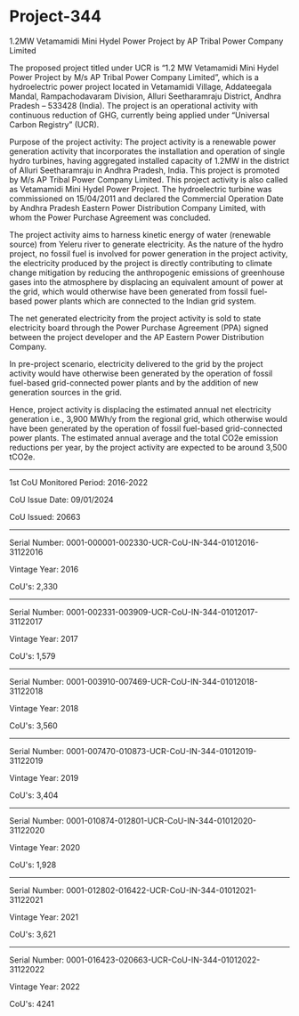 # Project-344
1.2MW Vetamamidi Mini Hydel Power Project by AP Tribal Power Company Limited

The proposed project titled under UCR is “1.2 MW Vetamamidi Mini Hydel Power Project by M/s AP
Tribal Power Company Limited”, which is a hydroelectric power project located in Vetamamidi Village,
Addateegala Mandal, Rampachodavaram Division, Alluri Seetharamraju District, Andhra Pradesh –
533428 (India). The project is an operational activity with continuous reduction of GHG, currently
being applied under “Universal Carbon Registry” (UCR).

Purpose of the project activity:
The project activity is a renewable power generation activity that incorporates the installation and
operation of single hydro turbines, having aggregated installed capacity of 1.2MW in the district of
Alluri Seetharamraju in Andhra Pradesh, India. This project is promoted by M/s AP Tribal Power
Company Limited. This project activity is also called as Vetamamidi Mini Hydel Power Project.
The hydroelectric turbine was commissioned on 15/04/2011 and declared the Commercial Operation
Date by Andhra Pradesh Eastern Power Distribution Company Limited, with whom the Power Purchase
Agreement was concluded.

The project activity aims to harness kinetic energy of water (renewable source) from Yeleru river to
generate electricity. As the nature of the hydro project, no fossil fuel is involved for power generation in
the project activity, the electricity produced by the project is directly contributing to climate change
mitigation by reducing the anthropogenic emissions of greenhouse gases into the atmosphere by
displacing an equivalent amount of power at the grid, which would otherwise have been generated from
fossil fuel-based power plants which are connected to the Indian grid system.

The net generated electricity from the project activity is sold to state electricity board through the Power
Purchase Agreement (PPA) signed between the project developer and the AP Eastern Power Distribution
Company.

In pre-project scenario, electricity delivered to the grid by the project activity would have otherwise
been generated by the operation of fossil fuel-based grid-connected power plants and by the addition of
new generation sources in the grid.

Hence, project activity is displacing the estimated annual net electricity generation i.e., 3,900 MWh/y
from the regional grid, which otherwise would have been generated by the operation of fossil fuel-based
grid-connected power plants. The estimated annual average and the total CO2e emission reductions per
year, by the project activity are expected to be around 3,500 tCO2e.
_________________
1st CoU Monitored Period: 2016-2022

CoU Issue Date: 09/01/2024

CoU Issued: 20663
_____________________
Serial Number: 0001-000001-002330-UCR-CoU-IN-344-01012016-31122016

Vintage Year: 2016

CoU's: 2,330
_____________________
Serial Number: 0001-002331-003909-UCR-CoU-IN-344-01012017-31122017

Vintage Year: 2017

CoU's: 1,579
______________________
Serial Number: 0001-003910-007469-UCR-CoU-IN-344-01012018-31122018

Vintage Year: 2018

CoU's: 3,560
____________________________
Serial Number: 0001-007470-010873-UCR-CoU-IN-344-01012019-31122019

Vintage Year: 2019

CoU's: 3,404
______________________
Serial Number: 0001-010874-012801-UCR-CoU-IN-344-01012020-31122020

Vintage Year: 2020

CoU's: 1,928
_______________________
Serial Number: 0001-012802-016422-UCR-CoU-IN-344-01012021-31122021

Vintage Year: 2021

CoU's: 3,621
____________________________
Serial Number: 0001-016423-020663-UCR-CoU-IN-344-01012022-31122022

Vintage Year: 2022

CoU's: 4241
